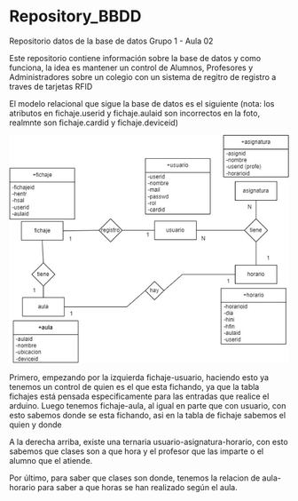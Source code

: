# Repository_BBDD

Repositorio datos de la base de datos Grupo 1 - Aula 02

Este repositorio contiene información sobre la base de datos y como funciona, la idea es mantener un control de Alumnos, Profesores y Administradores sobre un colegio con un sistema de regitro de registro a traves de tarjetas RFID

El modelo relacional que sigue la base de datos es el siguiente (nota: los atributos en fichaje.userid y fichaje.aulaid son incorrectos en la foto, realmnte son fichaje.cardid y fichaje.deviceid)

![BBDD_Imagen](Imagenes/BBDD.drawio.jpg)

Primero, empezando por la izquierda fichaje-usuario, haciendo esto ya tenemos un control de quien es el que esta fichando, ya que la tabla fichajes está pensada especificamente para las entradas que realice el arduino. Luego tenemos fichaje-aula, al igual en parte que con usuario, con esto sabemos donde se esta fichando, asi en la tabla de fichaje sabemos el quien y donde

A la derecha arriba, existe una ternaria usuario-asignatura-horario, con esto sabemos que clases son a que hora y el profesor que las imparte o el alumno que el atiende.

Por último, para saber que clases son donde, tenemos la relacion de aula-horario para saber a que horas se han realizado según el aula.

